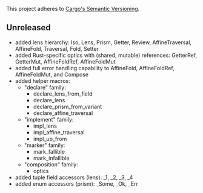 This project adheres to [Cargo's Semantic Versioning](https://doc.rust-lang.org/cargo/reference/semver.html).

## Unreleased

- added lens hierarchy: Iso, Lens, Prism, Getter, Review, AffineTraversal, AffineFold, Traversal, Fold, Setter
- added Rust-specific optics with (shared, mutable) references: GetterRef, GetterMut, AffineFoldRef, AffineFoldMut
- added full error handling capability to AffineFold, AffineFoldRef, AffineFoldMut, and Compose
- added helper macros:
  - "declare" family:
    - declare_lens_from_field
    - declare_lens
    - declare_prism_from_variant
    - declare_affine_traversal
  - "implement" family:
    - impl_lens
    - impl_affine_traversal
    - impl_up_from
  - "marker" family:
    - mark_fallible
    - mark_infallible
  - "composition" family:
    - optics
- added tuple field accessors (lens): _1, _2, _3, _4
- added enum accessors (prism): _Some, _Ok, _Err